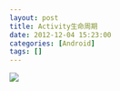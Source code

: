 ```yaml
---
layout: post
title: Activity生命周期
date: 2012-12-04 15:23:00
categories: [Android]
tags: []
---
```


![](http://img.my.csdn.net/uploads/201212/04/1354606098_5028.png)


